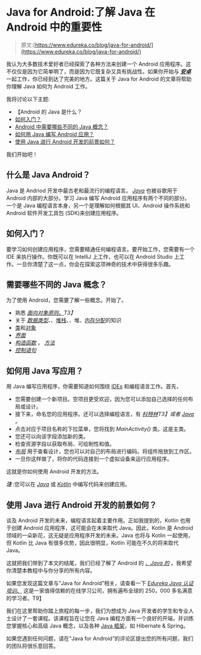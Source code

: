 # Java for Android:了解 Java 在 Android 中的重要性

> 原文:[https://www.edureka.co/blog/java-for-android/](https://www.edureka.co/blog/java-for-android/)

我认为大多数技术爱好者已经探索了各种方法来创建一个 Android 应用程序。这不仅仅是因为它简单明了，而是因为它既复杂又具有挑战性。如果你开始与 ***[安卓](https://www.edureka.co/blog/android-tutorial/)*** 一起工作，你已经到达了完美的地方。这篇关于 Java for Android 的文章将帮助你理解 Java 如何为 Android 工作。

我将讨论以下主题:

*   【Android 的 Java 是什么？
*   [如何入门？](#How_to_go_about_learning?)
*   [Android 中需要哪些不同的 Java 概念？](#What_are_the_different_Java_concepts_required_in_Android?)
*   [如何用 Java 编写 Android 应用？](#writeAndroidapplicationsinJava?)
*   [使用 Java 进行 Android 开发的前景如何？](#What_is_the_future_of_Android_Development_using_Java?)

我们开始吧！

## **什么是 Java Android？**

Java 是 Andriod 开发中最古老和最流行的编程语言。 *[Java](https://www.edureka.co/blog/java-tutorial/)* 也被谷歌用于 Android 内部的大部分。学习 Java 编写 Android 应用程序有两个不同的部分。一个是 Java 编程语言本身，另一个是理解如何根据其 UI、Android 操作系统和 Android 软件开发工具包 (SDK)来创建应用程序。

## **如何入门？**

要学习如何创建应用程序，您需要精通任何编程语言。要开始工作，您需要有一个 IDE 来执行操作。你既可以在 IntelliJ 上工作，也可以在 Android Studio 上工作。一旦你清楚了这一点，你会在探索这项神奇的技术中获得很多乐趣。

## 需要哪些不同的 Java 概念？

为了使用 Android，您需要了解一些概念。开始了。

*   熟悉 *[面向对象原则。](https://www.edureka.co/blog/object-oriented-programming/)T3】*
*   关于 *[数据类型](https://www.edureka.co/blog/data-types-in-java/)、*、[堆栈](https://www.edureka.co/blog/java-memory-allocation)、、堆、[内存分配](https://www.edureka.co/blog/java-memory-allocation)的知识
*   [类](https://www.edureka.co/blog/java-objects-and-classes/)和[对象](https://www.edureka.co/blog/java-object/)
*   *[界面](https://www.edureka.co/blog/java-interface/)*
*   *[构造函数](https://www.edureka.co/blog/constructor-in-java/)* ， *[方法](https://www.edureka.co/blog/java-methods/)*
*   *[控制语句](https://www.edureka.co/blog/control-statements-in-java/)*

## **如何用 Java 写应用？**

用 Java 编写应用程序，你需要知道如何围绕 [IDEs](https://www.edureka.co/blog/top-10-java-ide/) 和编程语言工作。首先，

*   您需要创建一个新项目。空项目更受欢迎，因为您可以添加自己选择的任何布局或设计。
*   接下来，命名您的应用程序。还可以选择编程语言，有 *[科特林](https://www.edureka.co/blog/kotlin-programming-language/)T3】或者 [Java](https://www.edureka.co/blog/what-is-java/) 。*
*   点击对应于项目名称的下拉菜单，您将找到 *MainActivity()* 类。这是主类。
*   您还可以向该字段添加新的类。
*   检查资源字段以获取布局、可绘制性和值。
*   *[布局](https://www.edureka.co/blog/android-ui-design/)* 用于查看设计，您也可以对自己的布局进行编码。将组件拖放到工作区。
*   一旦你这样做了，将你的代码连接到一个虚拟设备来运行应用程序。

这就是你如何使用 Android 开发的方法。

***注*** :您可以在 *[Java](https://www.edureka.co/blog/what-is-java/)* 或 *[Kotlin](https://www.edureka.co/blog/what-is-kotlin/)* 中编写代码来创建应用。

## **使用 Java 进行 Android 开发的前景如何？**

谈及 Android 开发的未来，编程语言起着主要作用。正如我提到的，Kotlin 也用于创建 Android 应用程序，这可能会在未来取代 Java。因此，Kotlin 是 Android 领域的一朵新花，这无疑是应用程序开发的未来。Java 也将与 Kotlin 一起使用，但 Kotlin 比 Java 有很多优势，因此很明显，Kotlin 可能在不久的将来取代 Java。

这就把我们带到了本文的结尾，我们已经了解了 Android 的 [*、Java 的*](https://www.edureka.co/blog/java-tutorial/) 。我希望你清楚本教程中与你分享的所有内容。

如果您发现这篇文章与“Java for Android”相关，请查看一下  [*Edureka Java 认证培训*、](https://www.edureka.co/java-j2ee-training-course) 这是一家值得信赖的在线学习公司，拥有遍布全球的 250，000 多名满意的学习者。T9】

我们在这里帮助你踏上旅程的每一步，我们为想成为 Java 开发者的学生和专业人士设计了一套课程。该课程旨在让您在 Java 编程方面有一个良好的开端，并训练您掌握核心和高级 Java 概念，以及各种 [Java 框架](https://www.edureka.co/blog/java-frameworks/)，如 Hibernate & Spring。

如果您遇到任何问题，请在“Java for Android”的评论区提出您的所有问题，我们的团队将很乐意回答。